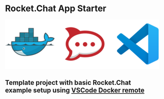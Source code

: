 
# Rocket.Chat App Starter

![](stack.svg)

## Template project with basic Rocket.Chat example setup using [VSCode Docker remote](https://code.visualstudio.com/docs/remote/containers)
